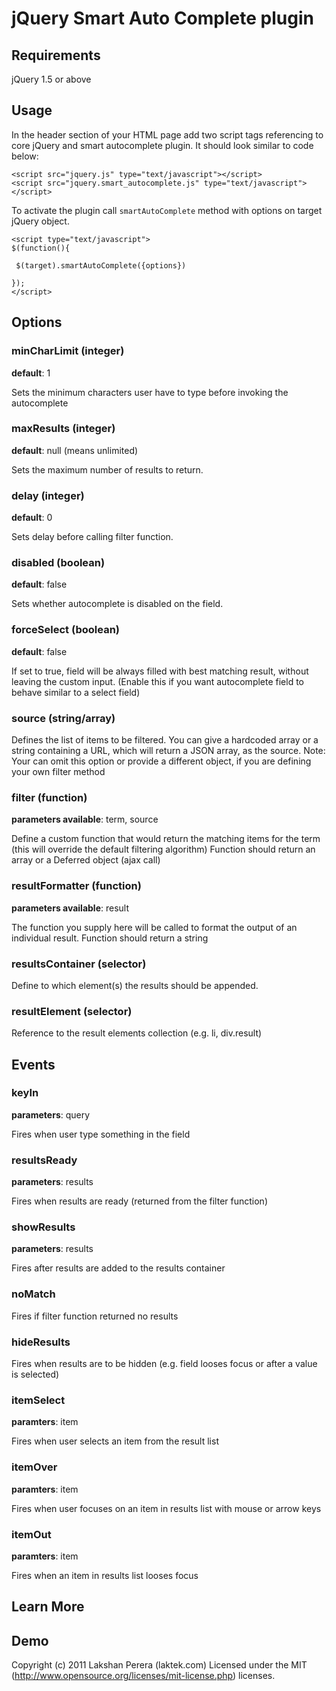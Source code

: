 # jQuery Smart Auto Complete plugin 
 
## Requirements

jQuery 1.5 or above

## Usage

In the header section of your HTML page add two script tags referencing to core jQuery and smart autocomplete plugin. It should look similar to code below:

    <script src="jquery.js" type="text/javascript"></script>
    <script src="jquery.smart_autocomplete.js" type="text/javascript"></script>

To activate the plugin call `smartAutoComplete` method with options on target jQuery object. 

    <script type="text/javascript">
    $(function(){

     $(target).smartAutoComplete({options})

    });
    </script>

## Options

### minCharLimit (integer)

**default**: 1

Sets the minimum characters user have to type before invoking the autocomplete 

### maxResults (integer)

**default**: null (means unlimited)

Sets the maximum number of results to return.

### delay (integer)

**default**: 0

Sets delay before calling filter function. 

### disabled (boolean)

**default**: false

Sets whether autocomplete is disabled on the field.

### forceSelect (boolean)

**default**: false

If set to true, field will be always filled with best matching result, without leaving the custom input.
(Enable this if you want autocomplete field to behave similar to a select field) 

### source  (string/array)

Defines the list of items to be filtered. You can give a hardcoded array or a string containing a URL, which will return a JSON array, as the source.
Note: Your can omit this option or provide a different object, if you are defining your own filter method 

### filter (function)

**parameters available**: term, source 

Define a custom function that would return the matching items for the term (this will override the default filtering algorithm)
Function should return an array or a Deferred object (ajax call)

### resultFormatter (function) 

**parameters available**: result 

The function you supply here will be called to format the output of an individual result.
Function should return a string

### resultsContainer (selector) 

Define to which element(s) the results should be appended.

### resultElement (selector) 

Reference to the result elements collection (e.g. li, div.result) 

## Events

### keyIn

**parameters**: query 

Fires when user type something in the field 

### resultsReady

**parameters**: results

Fires when results are ready (returned from the filter function) 

### showResults

**parameters**: results

Fires after results are added to the results container 

### noMatch

Fires if filter function returned no results

### hideResults

Fires when results are to be hidden (e.g. field looses focus or after a value is selected)

### itemSelect

**paramters**: item

Fires when user selects an item from the result list 

### itemOver

**paramters**: item

Fires when user focuses on an item in results list with mouse or arrow keys

### itemOut

**paramters**: item

Fires when an item in results list looses focus

## Learn More

## Demo 

Copyright (c) 2011 Lakshan Perera (laktek.com)
Licensed under the MIT (http://www.opensource.org/licenses/mit-license.php) licenses.


